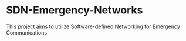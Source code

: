 # SDN-Emergency-Networks
This project aims to utilize Software-defined Networking for Emergency Communications
